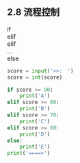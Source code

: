 ## 2.8 流程控制
if  
elif  
elif  
...  
else  
```python
score = input('>>:　')
score = int(score)

if score >= 90:
    print('A')
elif score >= 80:
    print('B')
elif score >= 70:
    print('C')
elif score >= 60:
    print('D')
else:
    print('E')
print('====>')
```
